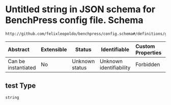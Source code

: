 # Untitled string in JSON schema for BenchPress config file. Schema

```txt
http://github.com/felixleopoldo/benchpress/config.schema#/definitions/gfci/properties/test
```




| Abstract            | Extensible | Status         | Identifiable            | Custom Properties | Additional Properties | Access Restrictions | Defined In                                                               |
| :------------------ | ---------- | -------------- | ----------------------- | :---------------- | --------------------- | ------------------- | ------------------------------------------------------------------------ |
| Can be instantiated | No         | Unknown status | Unknown identifiability | Forbidden         | Allowed               | none                | [config.schema.json\*](../out/config.schema.json "open original schema") |

## test Type

`string`
